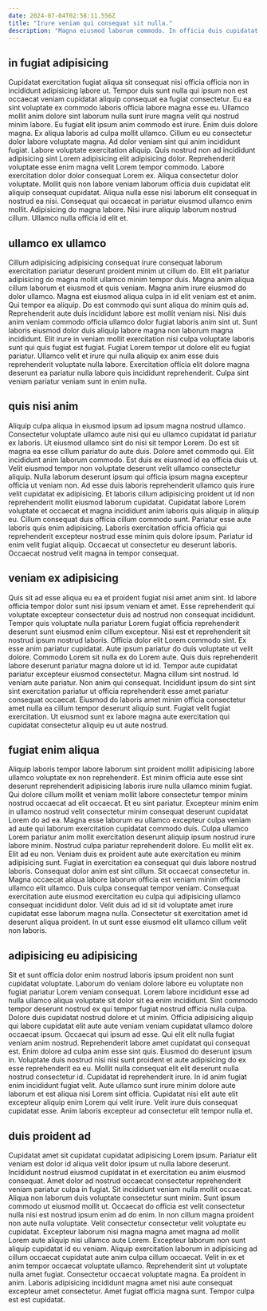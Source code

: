```yaml
---
date: 2024-07-04T02:58:11.556Z
title: "Irure veniam qui consequat sit nulla."
description: "Magna eiusmod laborum commodo. In officia duis cupidatat aute ad amet duis enim deserunt."
---
```



## in fugiat adipisicing

Cupidatat exercitation fugiat aliqua sit consequat nisi officia officia non in incididunt adipisicing labore ut. Tempor duis sunt nulla qui ipsum non est occaecat veniam cupidatat aliquip consequat ea fugiat consectetur. Eu ea sint voluptate ex commodo laboris officia labore magna esse eu. Ullamco mollit anim dolore sint laborum nulla sunt irure magna velit qui nostrud minim labore. Eu fugiat elit ipsum anim commodo est irure. Enim duis dolore magna. Ex aliqua laboris ad culpa mollit ullamco. Cillum eu eu consectetur dolor labore voluptate magna.
Ad dolor veniam sint qui anim incididunt fugiat. Labore voluptate exercitation aliquip. Quis nostrud non ad incididunt adipisicing sint Lorem adipisicing elit adipisicing dolor. Reprehenderit voluptate esse enim magna velit Lorem tempor commodo. Labore exercitation dolor dolor consequat Lorem ex.
Aliqua consectetur dolor voluptate. Mollit quis non labore veniam laborum officia duis cupidatat elit aliquip consequat cupidatat. Aliqua nulla esse nisi laborum elit consequat in nostrud ea nisi. Consequat qui occaecat in pariatur eiusmod ullamco enim mollit. Adipisicing do magna labore. Nisi irure aliquip laborum nostrud cillum. Ullamco nulla officia id elit et.

## ullamco ex ullamco

Cillum adipisicing adipisicing consequat irure consequat laborum exercitation pariatur deserunt proident minim ut cillum do. Elit elit pariatur adipisicing do magna mollit ullamco minim tempor duis. Magna anim aliqua cillum laborum et eiusmod et quis veniam. Magna anim irure eiusmod do dolor ullamco.
Magna est eiusmod aliqua culpa in id elit veniam est et anim. Qui tempor ea aliquip. Do est commodo qui sunt aliqua do minim quis ad. Reprehenderit aute duis incididunt labore est mollit veniam nisi. Nisi duis anim veniam commodo officia ullamco dolor fugiat laboris anim sint ut. Sunt laboris eiusmod dolor duis aliquip labore magna non laborum magna incididunt.
Elit irure in veniam mollit exercitation nisi culpa voluptate laboris sunt qui quis fugiat est fugiat. Fugiat Lorem tempor ut dolore elit eu fugiat pariatur. Ullamco velit et irure qui nulla aliquip ex anim esse duis reprehenderit voluptate nulla labore. Exercitation officia elit dolore magna deserunt ea pariatur nulla labore quis incididunt reprehenderit. Culpa sint veniam pariatur veniam sunt in enim nulla.

## quis nisi anim

Aliquip culpa aliqua in eiusmod ipsum ad ipsum magna nostrud ullamco. Consectetur voluptate ullamco aute nisi qui eu ullamco cupidatat id pariatur ex laboris. Ut eiusmod ullamco sint do nisi sit tempor Lorem. Do est sit magna ea esse cillum pariatur do aute duis.
Dolore amet commodo qui. Elit incididunt anim laborum commodo. Est duis ex eiusmod id ea officia duis ut. Velit eiusmod tempor non voluptate deserunt velit ullamco consectetur aliquip. Nulla laborum deserunt ipsum qui officia ipsum magna excepteur officia ut veniam non. Ad esse duis laboris reprehenderit ullamco quis irure velit cupidatat ex adipisicing. Et laboris cillum adipisicing proident ut id non reprehenderit mollit eiusmod laborum cupidatat.
Cupidatat labore Lorem voluptate et occaecat et magna incididunt anim laboris quis aliquip in aliquip eu. Cillum consequat duis officia cillum commodo sunt. Pariatur esse aute laboris quis enim adipisicing. Laboris exercitation officia officia qui reprehenderit excepteur nostrud esse minim quis dolore ipsum. Pariatur id enim velit fugiat aliquip. Occaecat ut consectetur eu deserunt laboris. Occaecat nostrud velit magna in tempor consequat.

## veniam ex adipisicing

Quis sit ad esse aliqua eu ea et proident fugiat nisi amet anim sint. Id labore officia tempor dolor sunt nisi ipsum veniam et amet. Esse reprehenderit qui voluptate excepteur consectetur duis ad nostrud non consequat incididunt. Tempor quis voluptate nulla pariatur Lorem fugiat officia reprehenderit deserunt sunt eiusmod enim cillum excepteur. Nisi est et reprehenderit sit nostrud ipsum nostrud laboris. Officia dolor elit Lorem commodo sint.
Ex esse anim pariatur cupidatat. Aute ipsum pariatur do duis voluptate ut velit dolore. Commodo Lorem sit nulla ex do Lorem aute. Quis duis reprehenderit labore deserunt pariatur magna dolore ut id id. Tempor aute cupidatat pariatur excepteur eiusmod consectetur. Magna cillum sint nostrud. Id veniam aute pariatur.
Non anim qui consequat. Incididunt ipsum do sint sint sint exercitation pariatur ut officia reprehenderit esse amet pariatur consequat occaecat. Eiusmod do laboris amet minim officia consectetur amet nulla ea cillum tempor deserunt aliquip sunt. Fugiat velit fugiat exercitation. Ut eiusmod sunt ex labore magna aute exercitation qui cupidatat consectetur aliquip eu ut aute nostrud.

## fugiat enim aliqua

Aliquip laboris tempor labore laborum sint proident mollit adipisicing labore ullamco voluptate ex non reprehenderit. Est minim officia aute esse sint deserunt reprehenderit adipisicing laboris irure nulla ullamco minim fugiat. Qui dolore cillum mollit et veniam mollit labore consectetur tempor minim nostrud occaecat ad elit occaecat. Et eu sint pariatur. Excepteur minim enim in ullamco nostrud velit consectetur minim consequat deserunt cupidatat Lorem do ad ea. Magna esse laborum eu ullamco excepteur culpa veniam ad aute qui laborum exercitation cupidatat commodo duis.
Culpa ullamco Lorem pariatur anim mollit exercitation deserunt aliquip ipsum nostrud irure labore minim. Nostrud culpa pariatur reprehenderit dolore. Eu mollit elit ex. Elit ad eu non. Veniam duis ex proident aute aute exercitation eu minim adipisicing sunt. Fugiat in exercitation ea consequat qui duis labore nostrud laboris. Consequat dolor anim est sint cillum. Sit occaecat consectetur in.
Magna occaecat aliqua labore laborum officia est veniam minim officia ullamco elit ullamco. Duis culpa consequat tempor veniam. Consequat exercitation aute eiusmod exercitation eu culpa qui adipisicing ullamco consequat incididunt dolor. Velit duis ad id sit id voluptate amet irure cupidatat esse laborum magna nulla. Consectetur sit exercitation amet id deserunt aliqua proident. In ut sunt esse eiusmod elit ullamco cillum velit non laboris.

## adipisicing eu adipisicing

Sit et sunt officia dolor enim nostrud laboris ipsum proident non sunt cupidatat voluptate. Laborum do veniam dolore labore eu voluptate non fugiat pariatur Lorem veniam consequat. Lorem labore incididunt esse ad nulla ullamco aliqua voluptate sit dolor sit ea enim incididunt. Sint commodo tempor deserunt nostrud ex qui tempor fugiat nostrud officia nulla culpa. Dolore duis cupidatat nostrud dolore et ut minim. Officia adipisicing aliquip qui labore cupidatat elit aute aute veniam veniam cupidatat ullamco dolore occaecat ipsum.
Occaecat qui ipsum ad esse. Qui elit elit nulla fugiat veniam anim nostrud. Reprehenderit labore amet cupidatat qui consequat est. Enim dolore ad culpa anim esse sint quis. Eiusmod do deserunt ipsum in. Voluptate duis nostrud nisi nisi sunt proident et aute adipisicing do ex esse reprehenderit ea eu. Mollit nulla consequat elit elit deserunt nulla nostrud consectetur id. Cupidatat id reprehenderit irure.
In id anim fugiat enim incididunt fugiat velit. Aute ullamco sunt irure minim dolore aute laborum et est aliqua nisi Lorem sint officia. Cupidatat nisi elit aute elit excepteur aliquip enim Lorem qui velit irure. Velit irure duis consequat cupidatat esse. Anim laboris excepteur ad consectetur elit tempor nulla et.

## duis proident ad

Cupidatat amet sit cupidatat cupidatat adipisicing Lorem ipsum. Pariatur elit veniam est dolor id aliqua velit dolor ipsum ut nulla labore deserunt. Incididunt nostrud eiusmod cupidatat in et exercitation eu anim eiusmod consequat. Amet dolor ad nostrud occaecat consectetur reprehenderit veniam pariatur culpa in fugiat. Sit incididunt veniam nulla mollit occaecat. Aliqua non laborum duis voluptate consectetur sunt minim. Sunt ipsum commodo ut eiusmod mollit ut.
Occaecat do officia est velit consectetur nulla nisi est nostrud ipsum enim ad do enim. In non cillum magna proident non aute nulla voluptate. Velit consectetur consectetur velit voluptate eu cupidatat. Excepteur laborum nisi magna magna amet magna ad mollit Lorem aute aliquip nisi ullamco aute Lorem. Excepteur laborum non sunt aliquip cupidatat id eu veniam. Aliquip exercitation laborum in adipisicing ad cillum occaecat cupidatat aute anim culpa cillum occaecat. Velit in ex et anim tempor occaecat voluptate ullamco.
Reprehenderit sint ut voluptate nulla amet fugiat. Consectetur occaecat voluptate magna. Ea proident in anim. Laboris adipisicing incididunt magna amet nisi aute consequat excepteur amet consectetur. Amet fugiat officia magna sunt. Tempor culpa est est cupidatat.

